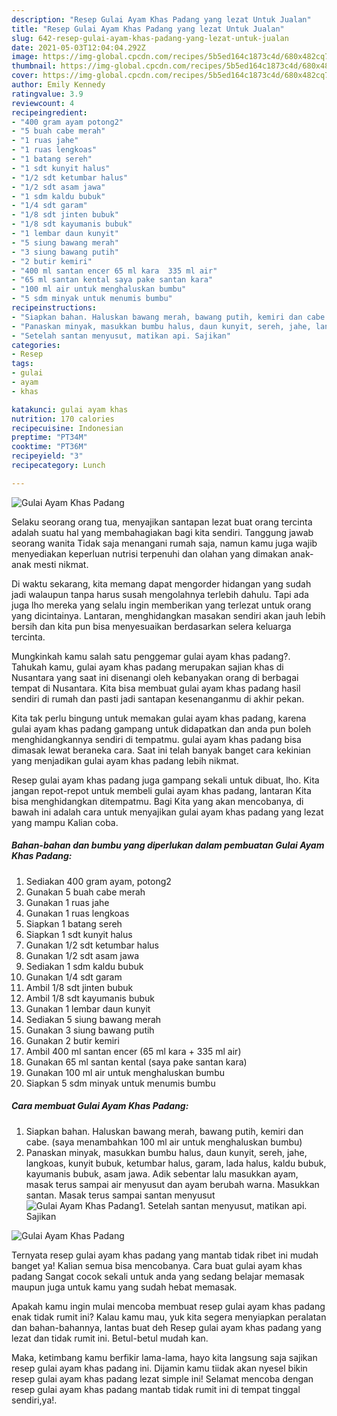 ```yaml
---
description: "Resep Gulai Ayam Khas Padang yang lezat Untuk Jualan"
title: "Resep Gulai Ayam Khas Padang yang lezat Untuk Jualan"
slug: 642-resep-gulai-ayam-khas-padang-yang-lezat-untuk-jualan
date: 2021-05-03T12:04:04.292Z
image: https://img-global.cpcdn.com/recipes/5b5ed164c1873c4d/680x482cq70/gulai-ayam-khas-padang-foto-resep-utama.jpg
thumbnail: https://img-global.cpcdn.com/recipes/5b5ed164c1873c4d/680x482cq70/gulai-ayam-khas-padang-foto-resep-utama.jpg
cover: https://img-global.cpcdn.com/recipes/5b5ed164c1873c4d/680x482cq70/gulai-ayam-khas-padang-foto-resep-utama.jpg
author: Emily Kennedy
ratingvalue: 3.9
reviewcount: 4
recipeingredient:
- "400 gram ayam potong2"
- "5 buah cabe merah"
- "1 ruas jahe"
- "1 ruas lengkoas"
- "1 batang sereh"
- "1 sdt kunyit halus"
- "1/2 sdt ketumbar halus"
- "1/2 sdt asam jawa"
- "1 sdm kaldu bubuk"
- "1/4 sdt garam"
- "1/8 sdt jinten bubuk"
- "1/8 sdt kayumanis bubuk"
- "1 lembar daun kunyit"
- "5 siung bawang merah"
- "3 siung bawang putih"
- "2 butir kemiri"
- "400 ml santan encer 65 ml kara  335 ml air"
- "65 ml santan kental saya pake santan kara"
- "100 ml air untuk menghaluskan bumbu"
- "5 sdm minyak untuk menumis bumbu"
recipeinstructions:
- "Siapkan bahan. Haluskan bawang merah, bawang putih, kemiri dan cabe. (saya menambahkan 100 ml air untuk menghaluskan bumbu)"
- "Panaskan minyak, masukkan bumbu halus, daun kunyit, sereh, jahe, langkoas, kunyit bubuk, ketumbar halus, garam, lada halus, kaldu bubuk, kayumanis bubuk, asam jawa. Adik sebentar lalu masukkan ayam, masak terus sampai air menyusut dan ayam berubah warna. Masukkan santan. Masak terus sampai santan menyusut"
- "Setelah santan menyusut, matikan api. Sajikan"
categories:
- Resep
tags:
- gulai
- ayam
- khas

katakunci: gulai ayam khas 
nutrition: 170 calories
recipecuisine: Indonesian
preptime: "PT34M"
cooktime: "PT36M"
recipeyield: "3"
recipecategory: Lunch

---
```



![Gulai Ayam Khas Padang](https://img-global.cpcdn.com/recipes/5b5ed164c1873c4d/680x482cq70/gulai-ayam-khas-padang-foto-resep-utama.jpg)

Selaku seorang orang tua, menyajikan santapan lezat buat orang tercinta adalah suatu hal yang membahagiakan bagi kita sendiri. Tanggung jawab seorang  wanita Tidak saja menangani rumah saja, namun kamu juga wajib menyediakan keperluan nutrisi terpenuhi dan olahan yang dimakan anak-anak mesti nikmat.

Di waktu  sekarang, kita memang dapat mengorder hidangan yang sudah jadi walaupun tanpa harus susah mengolahnya terlebih dahulu. Tapi ada juga lho mereka yang selalu ingin memberikan yang terlezat untuk orang yang dicintainya. Lantaran, menghidangkan masakan sendiri akan jauh lebih bersih dan kita pun bisa menyesuaikan berdasarkan selera keluarga tercinta. 



Mungkinkah kamu salah satu penggemar gulai ayam khas padang?. Tahukah kamu, gulai ayam khas padang merupakan sajian khas di Nusantara yang saat ini disenangi oleh kebanyakan orang di berbagai tempat di Nusantara. Kita bisa membuat gulai ayam khas padang hasil sendiri di rumah dan pasti jadi santapan kesenanganmu di akhir pekan.

Kita tak perlu bingung untuk memakan gulai ayam khas padang, karena gulai ayam khas padang gampang untuk didapatkan dan anda pun boleh menghidangkannya sendiri di tempatmu. gulai ayam khas padang bisa dimasak lewat beraneka cara. Saat ini telah banyak banget cara kekinian yang menjadikan gulai ayam khas padang lebih nikmat.

Resep gulai ayam khas padang juga gampang sekali untuk dibuat, lho. Kita jangan repot-repot untuk membeli gulai ayam khas padang, lantaran Kita bisa menghidangkan ditempatmu. Bagi Kita yang akan mencobanya, di bawah ini adalah cara untuk menyajikan gulai ayam khas padang yang lezat yang mampu Kalian coba.

<!--inarticleads1-->

##### Bahan-bahan dan bumbu yang diperlukan dalam pembuatan Gulai Ayam Khas Padang:

1. Sediakan 400 gram ayam, potong2
1. Gunakan 5 buah cabe merah
1. Gunakan 1 ruas jahe
1. Gunakan 1 ruas lengkoas
1. Siapkan 1 batang sereh
1. Siapkan 1 sdt kunyit halus
1. Gunakan 1/2 sdt ketumbar halus
1. Gunakan 1/2 sdt asam jawa
1. Sediakan 1 sdm kaldu bubuk
1. Gunakan 1/4 sdt garam
1. Ambil 1/8 sdt jinten bubuk
1. Ambil 1/8 sdt kayumanis bubuk
1. Gunakan 1 lembar daun kunyit
1. Sediakan 5 siung bawang merah
1. Gunakan 3 siung bawang putih
1. Gunakan 2 butir kemiri
1. Ambil 400 ml santan encer (65 ml kara + 335 ml air)
1. Gunakan 65 ml santan kental (saya pake santan kara)
1. Gunakan 100 ml air untuk menghaluskan bumbu
1. Siapkan 5 sdm minyak untuk menumis bumbu




<!--inarticleads2-->

##### Cara membuat Gulai Ayam Khas Padang:

1. Siapkan bahan. Haluskan bawang merah, bawang putih, kemiri dan cabe. (saya menambahkan 100 ml air untuk menghaluskan bumbu)
1. Panaskan minyak, masukkan bumbu halus, daun kunyit, sereh, jahe, langkoas, kunyit bubuk, ketumbar halus, garam, lada halus, kaldu bubuk, kayumanis bubuk, asam jawa. Adik sebentar lalu masukkan ayam, masak terus sampai air menyusut dan ayam berubah warna. Masukkan santan. Masak terus sampai santan menyusut
<img src="//assets-global.cpcdn.com/assets/icons/button_play-2c75c40dde080a61004c1f40b05d8f140eaff45d7e9e6481dc71c63d2e7c4909.png" alt="Gulai Ayam Khas Padang">1. Setelah santan menyusut, matikan api. Sajikan
<img src="//assets-global.cpcdn.com/assets/icons/button_play-2c75c40dde080a61004c1f40b05d8f140eaff45d7e9e6481dc71c63d2e7c4909.png" alt="Gulai Ayam Khas Padang">



Ternyata resep gulai ayam khas padang yang mantab tidak ribet ini mudah banget ya! Kalian semua bisa mencobanya. Cara buat gulai ayam khas padang Sangat cocok sekali untuk anda yang sedang belajar memasak maupun juga untuk kamu yang sudah hebat memasak.

Apakah kamu ingin mulai mencoba membuat resep gulai ayam khas padang enak tidak rumit ini? Kalau kamu mau, yuk kita segera menyiapkan peralatan dan bahan-bahannya, lantas buat deh Resep gulai ayam khas padang yang lezat dan tidak rumit ini. Betul-betul mudah kan. 

Maka, ketimbang kamu berfikir lama-lama, hayo kita langsung saja sajikan resep gulai ayam khas padang ini. Dijamin kamu tiidak akan nyesel bikin resep gulai ayam khas padang lezat simple ini! Selamat mencoba dengan resep gulai ayam khas padang mantab tidak rumit ini di tempat tinggal sendiri,ya!.

